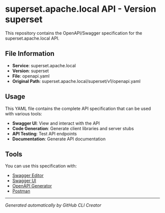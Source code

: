 # superset.apache.local API - Version superset

This repository contains the OpenAPI/Swagger specification for the superset.apache.local API.

## File Information

- **Service**: superset.apache.local
- **Version**: superset
- **File**: openapi.yaml
- **Original Path**: superset.apache.local/superset/v1/openapi.yaml

## Usage

This YAML file contains the complete API specification that can be used with various tools:

- **Swagger UI**: View and interact with the API
- **Code Generation**: Generate client libraries and server stubs
- **API Testing**: Test API endpoints
- **Documentation**: Generate API documentation

## Tools

You can use this specification with:

- [Swagger Editor](https://editor.swagger.io/)
- [Swagger UI](https://swagger.io/tools/swagger-ui/)
- [OpenAPI Generator](https://openapi-generator.tech/)
- [Postman](https://www.postman.com/)

---

*Generated automatically by GitHub CLI Creator*
